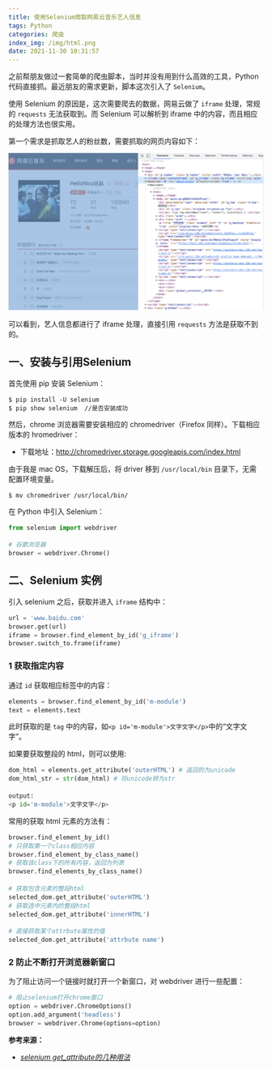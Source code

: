 ```yaml
---
title: 使用Selenium爬取网易云音乐艺人信息
tags: Python
categories: 爬虫
index_img: /img/html.png
date: 2021-11-30 10:31:57
---
```



之前帮朋友做过一套简单的爬虫脚本，当时并没有用到什么高效的工具，Python 代码直接抓。最近朋友的需求更新，脚本这次引入了 `Selenium`。

使用 Selenium 的原因是，这次需要爬去的数据，网易云做了 `iframe` 处理，常规的 `requests` 无法获取到。而 Selenium 可以解析到 iframe 中的内容，而且相应的处理方法也很实用。

<!-- more -->

第一个需求是抓取艺人的粉丝数，需要抓取的网页内容如下：

![html](/img/html.png)

可以看到，艺人信息都进行了 iframe 处理，直接引用 `requests` 方法是获取不到的。

## 一、安装与引用Selenium

首先使用 pip 安装 Selenium：

```
$ pip install -U selenium
$ pip show selenium  //是否安装成功
```

然后，chrome 浏览器需要安装相应的 chromedriver（Firefox 同样）。下载相应版本的 hromedriver：

- 下载地址：http://chromedriver.storage.googleapis.com/index.html

由于我是 mac OS，下载解压后，将 driver 移到 `/usr/local/bin` 目录下，无需配置环境变量。

```
$ mv chromedriver /usr/local/bin/
```

在 Python 中引入 Selenium：

```Python
from selenium import webdriver

# 谷歌浏览器
browser = webdriver.Chrome()
```

## 二、Selenium 实例

引入 selenium 之后，获取并进入 `iframe` 结构中：

```Python
url = 'www.baidu.com'
browser.get(url)
iframe = browser.find_element_by_id('g_iframe')
browser.switch_to.frame(iframe)
```

### 1 获取指定内容

通过 `id` 获取相应标签中的内容：

```Python
elements = browser.find_element_by_id('m-module')
text = elements.text
```

此时获取的是 `tag` 中的内容，如`<p id='m-module'>文字文字</p>`中的“文字文字”。

如果要获取整段的 html，则可以使用:

```Python
dom_html = elements.get_attribute('outerHTML') # 返回的为unicode
dom_html_str = str(dom_html) # 将unicode转为str

output:
<p id='m-module'>文字文字</p>
```

常用的获取 html 元素的方法有：

```Python
browser.find_element_by_id()
# 只获取第一个class相应内容
browser.find_element_by_class_name()
# 获取该class下的所有内容，返回为列表
browser.find_elements_by_class_name()

# 获取包含元素的整段html
selected_dom.get_attribute('outerHTML')
# 获取选中元素内的整段html
selected_dom.get_attribute('innerHTML')

# 直接获取某个attrbute属性的值
selected_dom.get_attribute('attrbute name')
```

### 2 防止不断打开浏览器新窗口

为了阻止访问一个链接时就打开一个新窗口，对 webdriver 进行一些配置：

```Python
# 阻止selenium打开chrome窗口
option = webdriver.ChromeOptions()
option.add_argument('headless')
browser = webdriver.Chrome(options=option)
```

**参考来源：**

- _[selenium get_attribute的几种用法](https://blog.csdn.net/gaimechen/article/details/81947879)_